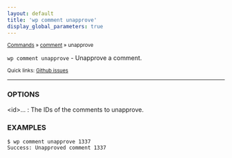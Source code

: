 ```yaml
---
layout: default
title: 'wp comment unapprove'
display_global_parameters: true
---
```


<small>[Commands](/commands/) &raquo; [comment](/commands/comment/) &raquo; unapprove</small>

`wp comment unapprove` - Unapprove a comment.

<small>Quick links: <a href="https://github.com/wp-cli/wp-cli/issues?q=is%3Aopen+label%3Acommand%3Acomment-unapprove+sort%3Aupdated-desc">Github issues</a></small>

<hr />

### OPTIONS

&lt;id&gt;...
: The IDs of the comments to unapprove.

### EXAMPLES

    $ wp comment unapprove 1337
    Success: Unapproved comment 1337



